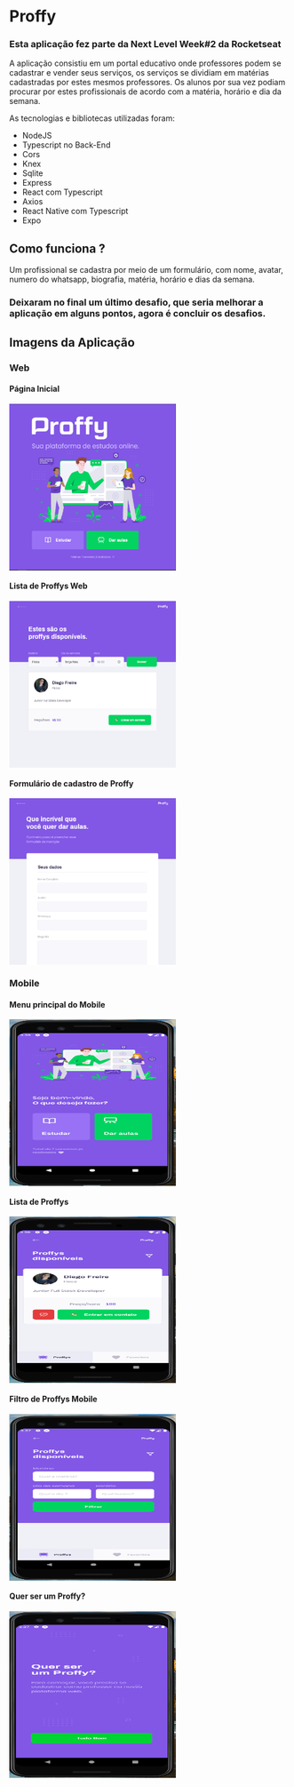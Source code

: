 # Proffy
### Esta aplicação fez parte da Next Level Week#2 da Rocketseat

A aplicação consistiu em um portal educativo onde professores podem se cadastrar e vender seus serviços, os serviços se dividiam em matérias cadastradas por estes mesmos professores. Os alunos por sua vez podiam procurar por estes profissionais de acordo com a matéria, horário e dia da semana.

As tecnologias e bibliotecas utilizadas foram:
- NodeJS
- Typescript no Back-End
- Cors
- Knex
- Sqlite
- Express
- React com Typescript
- Axios
- React Native com Typescript
- Expo

## Como funciona ?
Um profissional se cadastra por meio de um formulário, com nome, avatar, numero do whatsapp, biografia, matéria, horário e dias da semana.

### Deixaram no final um último desafio, que seria melhorar a aplicação em alguns pontos, agora é concluir os desafios.

## Imagens da Aplicação
### Web
#### Página Inicial
<img align="center" width="300" height="300" src="/images/web1.PNG">

#### Lista de Proffys Web
<img align="center" width="300" height="300" src="/images/web2.PNG">

#### Formulário de cadastro de Proffy
<img align="center" width="300" height="300" src="/images/web3.PNG">

### Mobile
#### Menu principal do Mobile
<img align="center" width="300" height="300" src="/images/mobile1.PNG">

#### Lista de Proffys
<img align="center" width="300" height="300" src="/images/mobile2.PNG">

#### Filtro de Proffys Mobile
<img align="center" width="300" height="300" src="/images/mobile3.PNG">

#### Quer ser um Proffy?
<img align="center" width="300" height="300" src="/images/mobile4.PNG">
